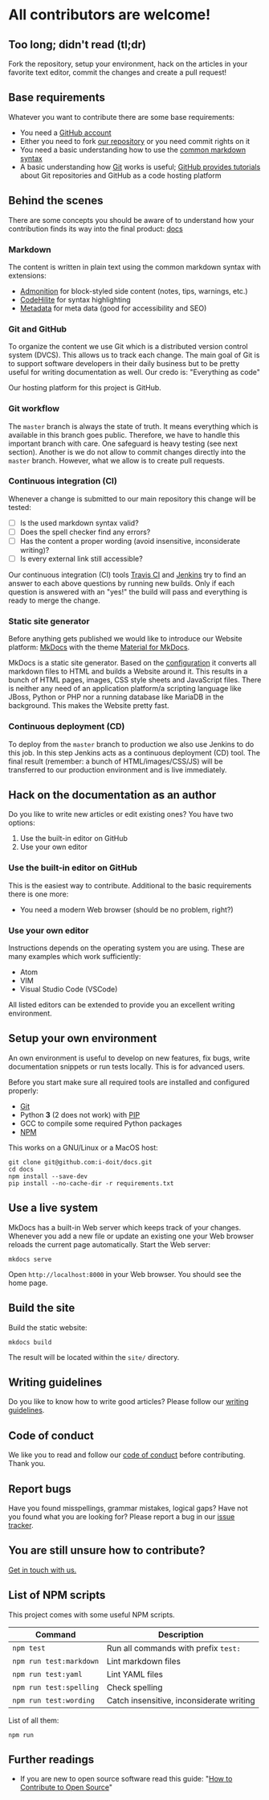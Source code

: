 # All contributors are welcome!

## Too long; didn't read (tl;dr)

Fork the repository, setup your environment, hack on the articles in your favorite text editor, commit the changes and create a pull request!

## Base requirements

Whatever you want to contribute there are some base requirements:

-   You need a [GitHub account][github]
-   Either you need to fork [our repository][repository] or you need commit rights on it
-   You need a basic understanding how to use the [common markdown syntax][commonmark]
-   A basic understanding how [Git][gitbook] works is useful; [GitHub provides tutorials][githubHelp] about Git repositories and GitHub as a code hosting platform

## Behind the scenes

There are some concepts you should be aware of to understand how your contribution finds its way into the final product: [docs][]

### Markdown

The content is written in plain text using the common markdown syntax with extensions:

-   [Admonition][admonition] for block-styled side content (notes, tips, warnings, etc.)
-   [CodeHilite][codehilite] for syntax highlighting
-   [Metadata][metadata] for meta data (good for accessibility and SEO)

### Git and GitHub

To organize the content we use Git which is a distributed version control system (DVCS). This allows us to track each change. The main goal of Git is to support software developers in their daily business but to be pretty useful for writing documentation as well. Our credo is: "Everything as code"

Our hosting platform for this project is GitHub.

### Git workflow

The `master` branch is always the state of truth. It means everything which is available in this branch goes public. Therefore, we have to handle this important branch with care. One safeguard is heavy testing (see next section). Another is we do not allow to commit changes directly into the `master` branch. However, what we allow is to create pull requests.

### Continuous integration (CI)

Whenever a change is submitted to our main repository this change will be tested:

-   [ ] Is the used markdown syntax valid?
-   [ ] Does the spell checker find any errors?
-   [ ] Has the content a proper wording (avoid insensitive, inconsiderate writing)?
-   [ ] Is every external link still accessible?

Our continuous integration (CI) tools [Travis CI][travisCI] and [Jenkins][jenkins] try to find an answer to each above questions by running new builds. Only if each question is answered with an "yes!" the build will pass and everything is ready to merge the change.

### Static site generator

Before anything gets published we would like to introduce our Website platform: [MkDocs][mkdocs] with the theme [Material for MkDocs][materialForMkDocs].

MkDocs is a static site generator. Based on the [configuration](mkdocs.yml) it converts all markdown files to HTML and builds a Website around it. This results in a bunch of HTML pages, images, CSS style sheets and JavaScript files. There is neither any need of an application platform/a scripting language like JBoss, Python or PHP nor a running database like MariaDB in the background. This makes the Website pretty fast.

### Continuous deployment (CD)

To deploy from the `master` branch to production we also use Jenkins to do this job. In this step Jenkins acts as a continuous deployment (CD) tool. The final result (remember: a bunch of HTML/images/CSS/JS) will be transferred to our production environment and is live immediately.

## Hack on the documentation as an author

Do you like to write new articles or edit existing ones? You have two options:

1.  Use the built-in editor on GitHub
2.  Use your own editor

### Use the built-in editor on GitHub

This is the easiest way to contribute. Additional to the basic requirements there is one more:

-   You need a modern Web browser (should be no problem, right?)

### Use your own editor

Instructions depends on the operating system you are using. These are many examples which work sufficiently:

-   Atom
-   VIM
-   Visual Studio Code (VSCode)

All listed editors can be extended to provide you an excellent writing environment.

## Setup your own environment

An own environment is useful to develop on new features, fix bugs, write documentation snippets or run tests locally. This is for advanced users.

Before you start make sure all required tools are installed and configured properly:

-   [Git][git]
-   Python **3** (2 does not work) with [PIP][pip]
-   GCC to compile some required Python packages
-   [NPM][npm]

This works on a GNU/Linux or a MacOS host:

~~~ {.bash}
git clone git@github.com:i-doit/docs.git
cd docs
npm install --save-dev
pip install --no-cache-dir -r requirements.txt
~~~

## Use a live system

MkDocs has a built-in Web server which keeps track of your changes. Whenever you add a new file or update an existing one your Web browser reloads the current page automatically. Start the Web server:

~~~ {.bash}
mkdocs serve
~~~

Open `http://localhost:8000` in your Web browser. You should see the home page.

## Build the site

Build the static website:

~~~ {.bash}
mkdocs build
~~~

The result will be located within the `site/` directory.

## Writing guidelines

Do you like to know how to write good articles? Please follow our [writing guidelines](GUIDELINES.md).

## Code of conduct

We like you to read and follow our [code of conduct](CODE_OF_CONDUCT.md) before contributing. Thank you.

## Report bugs

Have you found misspellings, grammar mistakes, logical gaps? Have not you found what you are looking for? Please report a bug in our [issue tracker][issues].

## You are still unsure how to contribute?

[Get in touch with us.](SUPPORT.md)

## List of NPM scripts

This project comes with some useful NPM scripts.

| Command                   | Description                               |
| ------------------------- | ----------------------------------------- |
| `npm test`                | Run all commands with prefix `test:`      |
| `npm run test:markdown`   | Lint markdown files                       |
| `npm run test:yaml`       | Lint YAML files                           |
| `npm run test:spelling`   | Check spelling                            |
| `npm run test:wording`    | Catch insensitive, inconsiderate writing  |

List of all them:

~~~ {.bash}
npm run
~~~

## Further readings

-   If you are new to open source software read this guide: "[How to Contribute to Open Source](https://opensource.guide/how-to-contribute/)"

[admonition]: https://python-markdown.github.io/extensions/admonition/
[codehilite]: https://python-markdown.github.io/extensions/code_hilite/
[commonmark]: https://commonmark.org/
[docs]: https://docs.i-doit.com/
[git]: https://git-scm.com/
[gitbook]: https://git-scm.com/book/en/v2
[github]: https://github.com/
[githubHelp]: https://help.github.com/
[issues]: https://github.com/i-doit/docs/issues
[jenkins]: https://jenkins.io/
[mkdocs]: https://www.mkdocs.org/
[materialForMkDocs]: https://squidfunk.github.io/mkdocs-material/
[metadata]: https://python-markdown.github.io/extensions/meta_data/
[npm]: https://www.npmjs.com/
[pip]: https://pypi.org/project/pip/
[repository]: https://github.com/i-doit/docs
[travisCI]: https://travis-ci.org/i-doit/docs

